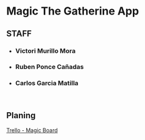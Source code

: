 # Magic The Gatherine App


## STAFF

- ### Victori Murillo Mora
- ### Ruben Ponce Cañadas
- ### Carlos Garcia Matilla

<br>

## Planing

[Trello - Magic Board](https://trello.com/b/G2cBD5aS/magic)